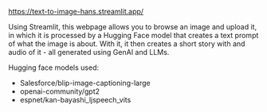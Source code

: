 https://text-to-image-hans.streamlit.app/

Using Streamlit, this webpage allows you to browse an image and upload it, in which it is processed by a Hugging Face model that creates a text prompt of what the image is about. With it, it then creates a short story with and audio of it - all generated using GenAI and LLMs. 

Hugging face models used:
* Salesforce/blip-image-captioning-large
* openai-community/gpt2
* espnet/kan-bayashi_ljspeech_vits
